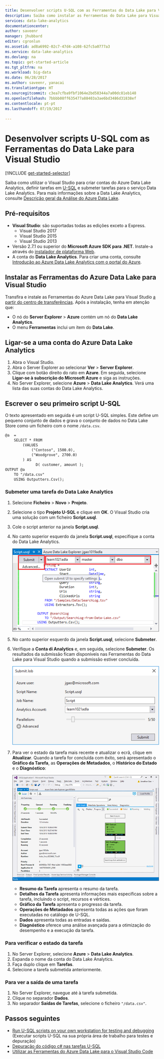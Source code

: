 ```yaml
---
title: Desenvolver scripts U-SQL com as Ferramentas do Data Lake para Visual Studio | Microsoft Docs
description: Saiba como instalar as Ferramentas do Data Lake para Visual Studio e como desenvolver e testar scripts U-SQL.
services: data-lake-analytics
documentationcenter: 
author: saveenr
manager: jhubbard
editor: cgronlun
ms.assetid: ad8a6992-02c7-47d4-a108-62fc5a0777a3
ms.service: data-lake-analytics
ms.devlang: na
ms.topic: get-started-article
ms.tgt_pltfrm: na
ms.workload: big-data
ms.date: 06/28/2017
ms.author: saveenr, yanacai
ms.translationtype: HT
ms.sourcegitcommit: c3ea7cfba9fbf1064e2bd58344a7a00dc81eb148
ms.openlocfilehash: 7bbbb08ff635477a88403a3ae6bd3486d31838ef
ms.contentlocale: pt-pt
ms.lasthandoff: 07/19/2017

---
```

# <a name="develop-u-sql-scripts-by-using-data-lake-tools-for-visual-studio"></a>Desenvolver scripts U-SQL com as Ferramentas do Data Lake para Visual Studio
[!INCLUDE [get-started-selector](../../includes/data-lake-analytics-selector-get-started.md)]


Saiba como utilizar o Visual Studio para criar contas do Azure Data Lake Analytics, definir tarefas em [U-SQL](data-lake-analytics-u-sql-get-started.md) e submeter tarefas para o serviço Data Lake Analytics. Para mais informações sobre a Data Lake Analytics, consulte [Descrição geral da Análise do Azure Data Lake](data-lake-analytics-overview.md).


## <a name="prerequisites"></a>Pré-requisitos

* **Visual Studio**: são suportadas todas as edições exceto a Express.
    * Visual Studio 2017
    * Visual Studio 2015
    * Visual Studio 2013
* Versão 2.7.1 ou superior do **Microsoft Azure SDK para .NET**.  Instale-a através do [instalador de plataforma Web](http://www.microsoft.com/web/downloads/platform.aspx).
* A conta do **Data Lake Analytics**. Para criar uma conta, consulte [Introdução ao Azure Data Lake Analytics com o portal do Azure](data-lake-analytics-get-started-portal.md).

## <a name="install-azure-data-lake-tools-for-visual-studio"></a>Instalar as Ferramentas do Azure Data Lake para Visual Studio 

Transfira e instale as Ferramentas do Azure Data Lake para Visual Studio [a partir do centro de transferências](http://aka.ms/adltoolsvs). Após a instalação, tenha em atenção que:
* O nó do **Server Explorer** > **Azure** contém um nó do **Data Lake Analytics**. 
* O menu **Ferramentas** inclui um item do **Data Lake**.

## <a name="connect-to-an-azure-data-lake-analytics-account"></a>Ligar-se a uma conta do Azure Data Lake Analytics

1. Abra o Visual Studio.
2. Abra o Server Explorer ao selecionar **Ver** > **Server Explorer**.
3. Clique com botão direito do rato em **Azure**. Em seguida, selecione **Ligar-se à subscrição do Microsoft Azure** e siga as instruções.
4. No Server Explorer, selecione **Azure** > **Data Lake Analytics**. Verá uma lista das suas contas do Data Lake Analytics.


## <a name="write-your-first-u-sql-script"></a>Escrever o seu primeiro script U-SQL

O texto apresentado em seguida é um script U-SQL simples. Este define um pequeno conjunto de dados e grava o conjunto de dados no Data Lake Store como um ficheiro com o nome `/data.csv`.

```
@a  = 
    SELECT * FROM 
        (VALUES
            ("Contoso", 1500.0),
            ("Woodgrove", 2700.0)
        ) AS 
              D( customer, amount );
OUTPUT @a
    TO "/data.csv"
    USING Outputters.Csv();
```

### <a name="submit-a-data-lake-analytics-job"></a>Submeter uma tarefa do Data Lake Analytics

1. Selecione **Ficheiro** > **Novo** > **Projeto**.

2. Selecione o tipo **Projeto U-SQL** e clique em **OK**. O Visual Studio cria uma solução com um ficheiro **Script.usql**.

3. Cole o script anterior na janela **Script.usql**.

4. No canto superior esquerdo da janela **Script.usql**, especifique a conta do Data Lake Analytics.

    ![Submeter projeto do Visual Studio em U-SQL](./media/data-lake-analytics-data-lake-tools-get-started/data-lake-analytics-data-lake-tools-submit-job.png)

5. No canto superior esquerdo da janela **Script.usql**, selecione **Submeter**.
6. Verifique a **Conta di Analytics** e, em seguida, selecione **Submeter**. Os resultados da submissão ficam disponíveis nas Ferramentas do Data Lake para Visual Studio quando a submissão estiver concluída.

    ![Submeter projeto do Visual Studio em U-SQL](./media/data-lake-analytics-data-lake-tools-get-started/data-lake-analytics-data-lake-tools-submit-job-advanced.png)
7. Para ver o estado da tarefa mais recente e atualizar o ecrã, clique em **Atualizar**. Quando a tarefa for concluída com êxito, será apresentado o **Gráfico da Tarefa**, as **Operações de Metadados**, o **Histórico do Estado** e o **Diagnóstico**:

    ![Gráfico de desempenho da tarefa do Data Lake Analytics no Visual Studio em U-SQL](./media/data-lake-analytics-data-lake-tools-get-started/data-lake-analytics-data-lake-tools-performance-graph.png)

   * **Resumo da Tarefa** apresenta o resumo da tarefa.   
   * **Detalhes da Tarefa** apresenta informações mais específicas sobre a tarefa, incluindo o script, recursos e vértices.
   * **Gráfico da Tarefa** apresenta o progresso da tarefa.
   * **Operações de Metadados** apresenta todas as ações que foram executadas no catálogo de U-SQL.
   * **Dados** apresenta todas as entradas e saídas.
   * **Diagnóstico** oferece uma análise avançada para a otimização do desempenho e a execução da tarefa.

### <a name="to-check-job-state"></a>Para verificar o estado da tarefa

1. No Server Explorer, selecione **Azure** > **Data Lake Analytics**. 
2. Expanda o nome da conta do Data Lake Analytics.
3. Faça duplo clique em **Tarefas**.
4. Selecione a tarefa submetida anteriormente.

### <a name="to-see-the-output-of-a-job"></a>Para ver a saída de uma tarefa

1. No Server Explorer, navegue até à tarefa submetida.
2. Clique no separador **Dados**.
3. No separador **Saídas de Tarefas**, selecione o ficheiro `"/data.csv"`.

## <a name="next-steps"></a>Passos seguintes

* [Run U-SQL scripts on your own workstation for testing and debugging](data-lake-analytics-data-lake-tools-local-run.md) (Executar scripts U-SQL na sua própria área de trabalho para testes e depuração)
* [Depuração do código c# nas tarefas U-SQL](data-lake-analytics-debug-u-sql-jobs.md)
* [Utilizar as Ferramentas do Azure Data Lake para o Visual Studio Code](data-lake-analytics-data-lake-tools-for-vscode.md)

